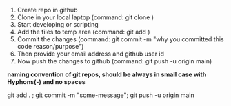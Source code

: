 1. Create repo in github
2. Clone in your local laptop (command: git clone <htpps link>)
3. Start developing or scripting
4. Add the files to temp area (command: git add <filename>)
5. Commit the changes (command: git commit -m "why you committed this code reason/purpose")
6. Then provide your email address and github user id
7. Now push the changes to github (command: git push -u origin main)


**naming convention of git repos, should be always in small case with Hyphons(-) and no spaces**

git add . ; git commit -m "some-message"; git push -u origin main

